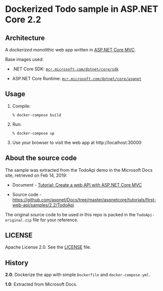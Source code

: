# Dockerized Todo sample in ASP.NET Core 2.2

## Architecture

A *dockerized* monolithic web app written in [ASP.NET Core MVC](https://docs.microsoft.com/aspnet/core/mvc/overview).

Base images used:

 - .NET Core SDK: [`mcr.microsoft.com/dotnet/core/sdk`](https://hub.docker.com/_/microsoft-dotnet-core-sdk/)

 - ASP.NET Core Runtime: [`mcr.microsoft.com/dotnet/core/aspnet`](https://hub.docker.com/_/microsoft-dotnet-core-aspnet/)


## Usage

1. Compile:

   ```
   % docker-compose build
   ```

2. Run:

   ```
   % docker-compose up
   ```

3. Use your browser to visit the web app at http://localhost:30000


## About the source code

The sample was extracted from the TodoApi demo in the Microsoft Docs site, retrieved on Feb 14, 2019:

 - Document - [Tutorial: Create a web API with ASP.NET Core MVC](https://docs.microsoft.com/zh-tw/aspnet/core/tutorials/first-web-api)

 - Source code - https://github.com/aspnet/Docs/tree/master/aspnetcore/tutorials/first-web-api/samples/2.2/TodoApi


The original source code to be used in this repo is packed in the `TodoApi-original.zip` file for your reference.


## LICENSE

Apache License 2.0.  See the [LICENSE](LICENSE) file.


## History

**2.0**: Dockerize the app with simple `Dockerfile` and `docker-compose.yml`.

**1.0**: Extracted from Microsoft Docs.
